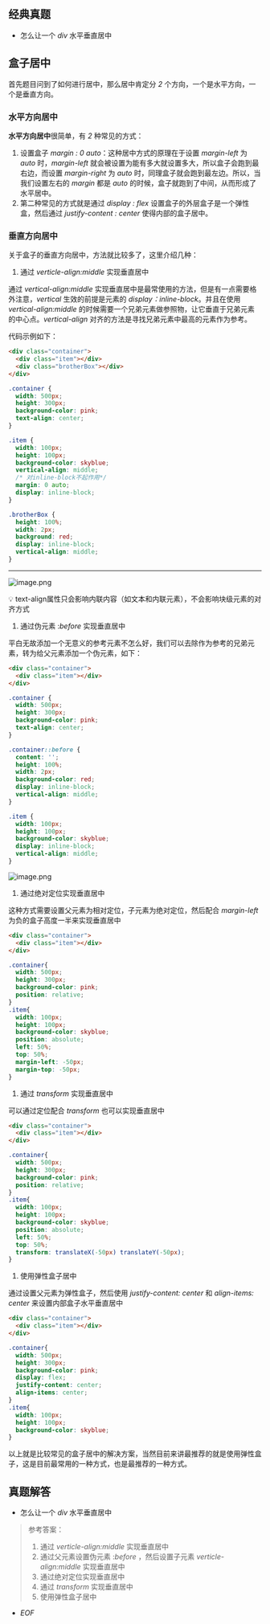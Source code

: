 ## 经典真题

- 怎么让一个 _div_ 水平垂直居中

## 盒子居中

首先题目问到了如何进行居中，那么居中肯定分 _2_ 个方向，一个是水平方向，一个是垂直方向。

### 水平方向居中

**水平方向居中**很简单，有 _2_ 种常见的方式：

1. 设置盒子 _margin : 0 auto_：这种居中方式的原理在于设置 _margin-left_ 为 _auto_ 时，_margin-left_ 就会被设置为能有多大就设置多大，所以盒子会跑到最右边，而设置 _margin-right_ 为 _auto_ 时，同理盒子就会跑到最左边。所以，当我们设置左右的 _margin_ 都是 _auto_ 的时候，盒子就跑到了中间，从而形成了水平居中。
2. 第二种常见的方式就是通过 _display : flex_ 设置盒子的外层盒子是一个弹性盒，然后通过 _justify-content : center_ 使得内部的盒子居中。

### 垂直方向居中

关于盒子的垂直方向居中，方法就比较多了，这里介绍几种：

1. 通过 _verticle-align:middle_ 实现垂直居中

通过 _vertical-align:middle_ 实现垂直居中是最常使用的方法，但是有一点需要格外注意，_vertical_ 生效的前提是元素的 _display：inline-block_。并且在使用 _vertical-align:middle_ 的时候需要一个兄弟元素做参照物，让它垂直于兄弟元素的中心点。_vertical-align_ 对齐的方法是寻找兄弟元素中最高的元素作为参考。

代码示例如下：

```html
<div class="container">
  <div class="item"></div>
  <div class="brotherBox"></div>
</div>
```

```css
.container {
  width: 500px;
  height: 300px;
  background-color: pink;
  text-align: center;
}

.item {
  width: 100px;
  height: 100px;
  background-color: skyblue;
  vertical-align: middle;
  /* 对inline-block不起作用*/
  margin: 0 auto;
  display: inline-block;
}

.brotherBox {
  height: 100%;
  width: 2px;
  background: red;
  display: inline-block;
  vertical-align: middle;
}
```

---

![image.png](https://prod-files-secure.s3.us-west-2.amazonaws.com/0f5e4f8a-1af7-4e8f-b7e3-9eb07797d187/c61f53a8-a7cb-4e08-b387-af4c9026f0a0/image.png)

<aside> 💡 text-align属性只会影响内联内容（如文本和内联元素），不会影响块级元素的对齐方式

</aside>

1. 通过伪元素 :_before_ 实现垂直居中

平白无故添加一个无意义的参考元素不怎么好，我们可以去除作为参考的兄弟元素，转为给父元素添加一个伪元素，如下：

```html
<div class="container">
  <div class="item"></div>
</div>
```

```css
.container {
  width: 500px;
  height: 300px;
  background-color: pink;
  text-align: center;
}

.container::before {
  content: '';
  height: 100%;
  width: 2px;
  background-color: red;
  display: inline-block;
  vertical-align: middle;
}

.item {
  width: 100px;
  height: 100px;
  background-color: skyblue;
  display: inline-block;
  vertical-align: middle;
}
```

![image.png](https://prod-files-secure.s3.us-west-2.amazonaws.com/0f5e4f8a-1af7-4e8f-b7e3-9eb07797d187/35ad6688-07f7-404a-b4ed-290c3b0d5920/image.png)

1. 通过绝对定位实现垂直居中

这种方式需要设置父元素为相对定位，子元素为绝对定位，然后配合 _margin-left_ 为负的盒子高度一半来实现垂直居中

```html
<div class="container">
  <div class="item"></div>
</div>
```

```css
.container{
  width: 500px;
  height: 300px;
  background-color: pink;
  position: relative;
}
.item{
  width: 100px;
  height: 100px;
  background-color: skyblue;
  position: absolute;
  left: 50%;
  top: 50%;
  margin-left: -50px;
  margin-top: -50px;
}
```

1. 通过 _transform_ 实现垂直居中

可以通过定位配合 _transform_ 也可以实现垂直居中

```html
<div class="container">
  <div class="item"></div>
</div>
```

```css
.container{
  width: 500px;
  height: 300px;
  background-color: pink;
  position: relative;
}
.item{
  width: 100px;
  height: 100px;
  background-color: skyblue;
  position: absolute;
  left: 50%;
  top: 50%;
  transform: translateX(-50px) translateY(-50px);
}
```

1. 使用弹性盒子居中

通过设置父元素为弹性盒子，然后使用 _justify-content: center_ 和 _align-items: center_ 来设置内部盒子水平垂直居中

```html
<div class="container">
  <div class="item"></div>
</div>
```

```css
.container{
  width: 500px;
  height: 300px;
  background-color: pink;
  display: flex;
  justify-content: center;
  align-items: center;
}
.item{
  width: 100px;
  height: 100px;
  background-color: skyblue;
}
```

以上就是比较常见的盒子居中的解决方案，当然目前来讲最推荐的就是使用弹性盒子，这是目前最常用的一种方式，也是最推荐的一种方式。

## 真题解答

- 怎么让一个 _div_ 水平垂直居中

> 参考答案：
> 
> 1. 通过 _verticle-align:middle_ 实现垂直居中
> 2. 通过父元素设置伪元素 :_before_ ，然后设置子元素 _verticle-align:middle_ 实现垂直居中
> 3. 通过绝对定位实现垂直居中
> 4. 通过 _transform_ 实现垂直居中
> 5. 使用弹性盒子居中

- _EOF_